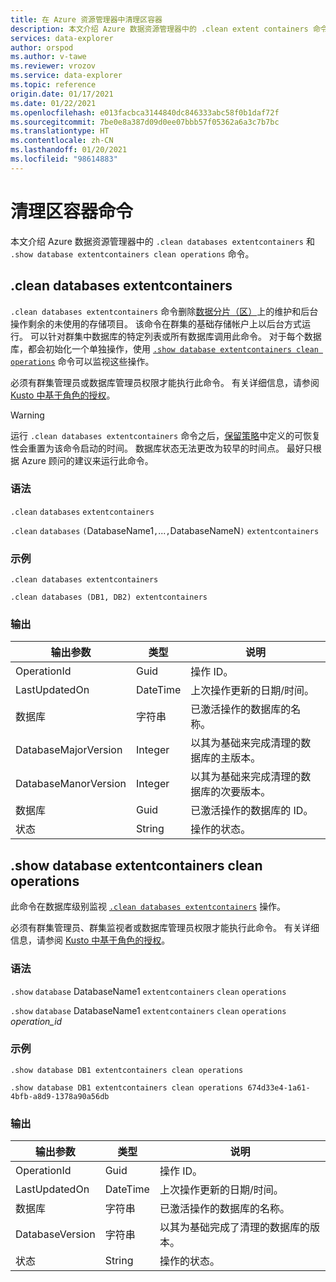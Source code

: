 ```yaml
---
title: 在 Azure 资源管理器中清理区容器
description: 本文介绍 Azure 数据资源管理器中的 .clean extent containers 命令
services: data-explorer
author: orspod
ms.author: v-tawe
ms.reviewer: vrozov
ms.service: data-explorer
ms.topic: reference
origin.date: 01/17/2021
ms.date: 01/22/2021
ms.openlocfilehash: e013facbca3144840dc846333abc58f0b1daf72f
ms.sourcegitcommit: 7be0e8a387d09d0ee07bbb57f05362a6a3c7b7bc
ms.translationtype: HT
ms.contentlocale: zh-CN
ms.lasthandoff: 01/20/2021
ms.locfileid: "98614883"
---
```

# <a name="clean-extent-containers-commands"></a>清理区容器命令

本文介绍 Azure 数据资源管理器中的 `.clean databases extentcontainers` 和 `.show database extentcontainers clean operations` 命令。

## <a name="clean-databases-extentcontainers"></a>.clean databases extentcontainers

`.clean databases extentcontainers` 命令删除[数据分片（区）](extents-overview.md)上的维护和后台操作剩余的未使用的存储项目。 该命令在群集的基础存储帐户上以后台方式运行。 可以针对群集中数据库的特定列表或所有数据库调用此命令。 对于每个数据库，都会初始化一个单独操作，使用 [`.show database extentcontainers clean operations`](#show-database-extentcontainers-clean-operations) 命令可以监视这些操作。

必须有群集管理员或数据库管理员权限才能执行此命令。 有关详细信息，请参阅 [Kusto 中基于角色的授权](access-control/role-based-authorization.md)。

> [!WARNING]
> 运行 `.clean databases extentcontainers` 命令之后，[保留策略](../management/retentionpolicy.md)中定义的可恢复性会重置为该命令启动的时间。 数据库状态无法更改为较早的时间点。 最好只根据 Azure 顾问的建议来运行此命令。

### <a name="syntax"></a>语法

`.clean` `databases` `extentcontainers`
<br>

`.clean` `databases`  `(`DatabaseName1`,`...`,`DatabaseNameN`)`  `extentcontainers` 

### <a name="example"></a>示例

```kusto
.clean databases extentcontainers

.clean databases (DB1, DB2) extentcontainers
```

### <a name="output"></a>输出

| 输出参数                     | 类型    | 说明                                                                                                        |
|--------------------------------------|---------|--------------------------------------------------------------------------------------------------------------------|
| OperationId                          | Guid    | 操作 ID。                                                                                                  |
| LastUpdatedOn                        | DateTime| 上次操作更新的日期/时间。                                                                       |
| 数据库                             | 字符串  | 已激活操作的数据库的名称。                                                     |
| DatabaseMajorVersion                 | Integer | 以其为基础来完成清理的数据库的主版本。                                         |
| DatabaseManorVersion                 | Integer | 以其为基础来完成清理的数据库的次要版本。                                         |
| 数据库                             | Guid    | 已激活操作的数据库的 ID。                                                       |
| 状态                                | String  | 操作的状态。                                                                                        |

## <a name="show-database-extentcontainers-clean-operations"></a>.show database extentcontainers clean operations

此命令在数据库级别监视 [`.clean databases extentcontainers`](#clean-databases-extentcontainers) 操作。

必须有群集管理员、群集监视者或数据库管理员权限才能执行此命令。 有关详细信息，请参阅 [Kusto 中基于角色的授权](access-control/role-based-authorization.md)。

### <a name="syntax"></a>语法

`.show` `database` DatabaseName1 `extentcontainers` `clean` `operations`
<br>
 
`.show` `database` DatabaseName1 `extentcontainers` `clean` `operations` *operation_id* 

### <a name="example"></a>示例

```kusto
.show database DB1 extentcontainers clean operations 

.show database DB1 extentcontainers clean operations 674d33e4-1a61-4bfb-a8d9-1378a90a56db
```

### <a name="output"></a>输出

| 输出参数                     | 类型    | 说明                                                                                                        |
|--------------------------------------|---------|--------------------------------------------------------------------------------------------------------------------|
| OperationId                          | Guid    | 操作 ID。                                                                                                  |
| LastUpdatedOn                        | DateTime| 上次操作更新的日期/时间。                                                                       |
| 数据库                             | 字符串  | 已激活操作的数据库的名称。                                                     |
| DatabaseVersion                      | 字符串  | 以其为基础完成了清理的数据库的版本。                                               |
| 状态                                | String  | 操作的状态。                                                                                        |

